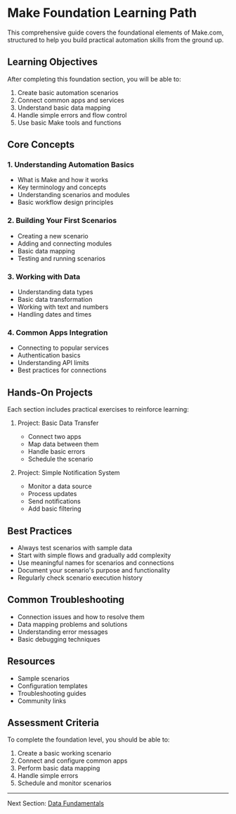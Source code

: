 # Make Foundation Learning Path

This comprehensive guide covers the foundational elements of Make.com, structured to help you build practical automation skills from the ground up.

## Learning Objectives

After completing this foundation section, you will be able to:

1. Create basic automation scenarios
2. Connect common apps and services
3. Understand basic data mapping
4. Handle simple errors and flow control
5. Use basic Make tools and functions

## Core Concepts

### 1. Understanding Automation Basics
- What is Make and how it works
- Key terminology and concepts
- Understanding scenarios and modules
- Basic workflow design principles

### 2. Building Your First Scenarios
- Creating a new scenario
- Adding and connecting modules
- Basic data mapping
- Testing and running scenarios

### 3. Working with Data
- Understanding data types
- Basic data transformation
- Working with text and numbers
- Handling dates and times

### 4. Common Apps Integration
- Connecting to popular services
- Authentication basics
- Understanding API limits
- Best practices for connections

## Hands-On Projects

Each section includes practical exercises to reinforce learning:

1. Project: Basic Data Transfer
   - Connect two apps
   - Map data between them
   - Handle basic errors
   - Schedule the scenario

2. Project: Simple Notification System
   - Monitor a data source
   - Process updates
   - Send notifications
   - Add basic filtering

## Best Practices

- Always test scenarios with sample data
- Start with simple flows and gradually add complexity
- Use meaningful names for scenarios and connections
- Document your scenario's purpose and functionality
- Regularly check scenario execution history

## Common Troubleshooting

- Connection issues and how to resolve them
- Data mapping problems and solutions
- Understanding error messages
- Basic debugging techniques

## Resources

- Sample scenarios
- Configuration templates
- Troubleshooting guides
- Community links

## Assessment Criteria

To complete the foundation level, you should be able to:

1. Create a basic working scenario
2. Connect and configure common apps
3. Perform basic data mapping
4. Handle simple errors
5. Schedule and monitor scenarios

---

Next Section: [Data Fundamentals](./01-data-fundamentals.md)